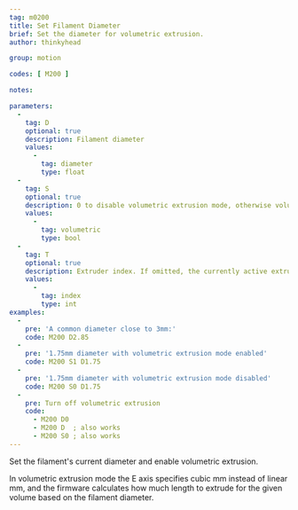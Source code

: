 ```yaml
---
tag: m0200
title: Set Filament Diameter
brief: Set the diameter for volumetric extrusion.
author: thinkyhead

group: motion

codes: [ M200 ]

notes:

parameters:
  -
    tag: D
    optional: true
    description: Filament diameter
    values:
      -
        tag: diameter
        type: float
  -
    tag: S
    optional: true
    description: 0 to disable volumetric extrusion mode, otherwise volumetric is enabled.
    values:
      -
        tag: volumetric
        type: bool
  -
    tag: T
    optional: true
    description: Extruder index. If omitted, the currently active extruder will be used.
    values:
      -
        tag: index
        type: int
examples:
  -
    pre: 'A common diameter close to 3mm:'
    code: M200 D2.85
  -
    pre: '1.75mm diameter with volumetric extrusion mode enabled'
    code: M200 S1 D1.75
  -
    pre: '1.75mm diameter with volumetric extrusion mode disabled'
    code: M200 S0 D1.75
  -
    pre: Turn off volumetric extrusion
    code:
      - M200 D0
      - M200 D  ; also works
      - M200 S0 ; also works
---
```


Set the filament's current diameter and enable volumetric extrusion.

In volumetric extrusion mode the E axis specifies cubic mm instead of linear mm, and the firmware calculates how much length to extrude for the given volume based on the filament diameter.
